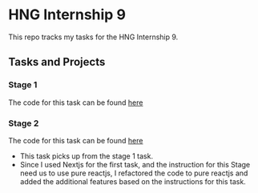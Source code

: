# HNG Internship 9

This repo tracks my tasks for the HNG Internship 9.

## Tasks and Projects
### Stage 1
The code for this task can be found [here](https://github.com/akuya-ekorot/hng-internship-9/tree/main/stage-1)

### Stage 2
The code for this task can be found [here](https://github.com/akuya-ekorot/hng-internship-9/tree/main/stage-2)

- This task picks up from the stage 1 task.
- Since I used Nextjs for the first task, and the instruction for this Stage need us to use pure reactjs, I refactored the code to pure reactjs and added the additional features based on the instructions for this task.